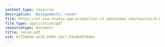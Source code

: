 ```yaml
---
content_type: resource
description: 'Assignments: recon'
file: https://ol-ocw-studio-app-production.s3.amazonaws.com/courses/6-821-programming-languages-fall-2002/bcf10eb6e226b49416cf63a46957bdec_recon.pdf
file_type: application/pdf
resourcetype: Document
title: recon.pdf
uid: bcf10eb6-e226-b494-16cf-63a46957bdec
---
```

